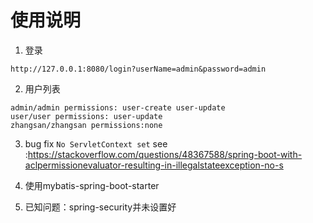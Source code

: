 # 使用说明
1. 登录 
```
http://127.0.0.1:8080/login?userName=admin&password=admin
```
2. 用户列表
```
admin/admin permissions: user-create user-update
user/user permissions: user-update
zhangsan/zhangsan permissions:none
```
3. bug fix ```No ServletContext set```
see :https://stackoverflow.com/questions/48367588/spring-boot-with-aclpermissionevaluator-resulting-in-illegalstateexception-no-s

4. 使用mybatis-spring-boot-starter

5. 已知问题：spring-security并未设置好